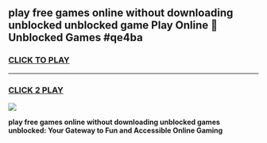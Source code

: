 
## play free games online without downloading unblocked unblocked game Play Online 👋 Unblocked Games #qe4ba
<h3>
<a href="https://premium.freeplayer.one?title=play_free_games_online_without_downloading_unblocked&ref=21F">CLICK TO PLAY</a></h3>
<hr>

<h3>
<a href="https://premium.freeplayer.one?title=play_free_games_online_without_downloading_unblocked&ref=21F">CLICK 2 PLAY</a>
  
</h3>

<a href="https://premium.freeplayer.one?title=play_free_games_online_without_downloading_unblocked&ref=21F/"><img src="https://clearcache.store/games.png"></a>


**play free games online without downloading unblocked games unblocked: Your Gateway to Fun and Accessible Online Gaming**

